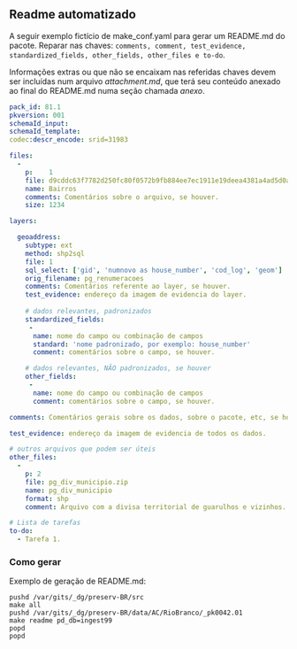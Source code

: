 ## Readme automatizado

A seguir exemplo fictício de make_conf.yaml para gerar um README.md do pacote. Reparar nas chaves: `comments, comment, test_evidence, standardized_fields, other_fields, other_files e to-do`.

Informações extras ou que não se encaixam nas referidas chaves devem ser incluídas num arquivo _attachment.md_, que terá seu conteúdo anexado ao final do README.md numa seção chamada _anexo_.


```yaml
pack_id: 81.1
pkversion: 001
schemaId_input: 
schemaId_template: 
codec:descr_encode: srid=31983

files:
  -
    p:    1
    file: d9cddc63f7782d250fc80f0572b9fb884ee7ec1911e19deea4381a4ad5d0a172.zip
    name: Bairros
    comments: Comentários sobre o arquivo, se houver.
    size: 1234

layers:

  geoaddress:
    subtype: ext
    method: shp2sql
    file: 1
    sql_select: ['gid', 'numnovo as house_number', 'cod_log', 'geom']
    orig_filename: pg_renumeracoes
    comments: Comentários referente ao layer, se houver.
    test_evidence: endereço da imagem de evidencia do layer.
    
    # dados relevantes, padronizados
    standardized_fields:
     -
      name: nome do campo ou combinação de campos
      standard: 'nome padronizado, por exemplo: house_number'
      comment: comentários sobre o campo, se houver.

    # dados relevantes, NÃO padronizados, se houver
    other_fields:
     -
      name: nome do campo ou combinação de campos
      comment: comentários sobre o campo, se houver.

comments: Comentários gerais sobre os dados, sobre o pacote, etc, se houver.

test_evidence: endereço da imagem de evidencia de todos os dados. 

# outros arquivos que podem ser úteis
other_files:
  -
    p: 2
    file: pg_div_municipio.zip
    name: pg_div_municipio
    format: shp
    comment: Arquivo com a divisa territorial de guarulhos e vizinhos.

# Lista de tarefas
to-do: 
  - Tarefa 1.
```

### Como gerar

Exemplo de geração de README.md:

```
pushd /var/gits/_dg/preserv-BR/src
make all
pushd /var/gits/_dg/preserv-BR/data/AC/RioBranco/_pk0042.01
make readme pd_db=ingest99
popd
popd
```
